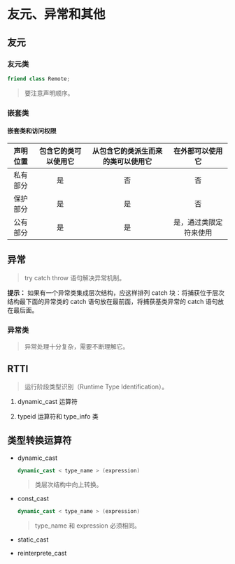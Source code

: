# 友元、异常和其他

## 友元

### 友元类

```cpp
friend class Remote;
```

> 要注意声明顺序。

### 嵌套类

#### 嵌套类和访问权限

| 声明位置 | 包含它的类可以使用它 | 从包含它的类派生而来的类可以使用它 | 在外部可以使用它 |
| :-: | :-: | :-: | :-: |
| 私有部分 | 是 | 否 | 否 |
| 保护部分 | 是 | 是 | 否 |
| 公有部分 | 是 | 是 | 是，通过类限定符来使用 |

## 异常

> try catch throw 语句解决异常机制。

**提示：** 如果有一个异常类集成层次结构，应这样排列 catch 块：将捕获位于层次结构最下面的异常类的 catch 语句放在最前面，将捕获基类异常的 catch 语句放在最后面。

### 异常类

> 异常处理十分复杂，需要不断理解它。

## RTTI

> 运行阶段类型识别（Runtime Type Identification）。

1. dynamic_cast 运算符

2. typeid 运算符和 type_info 类

## 类型转换运算符

- dynamic_cast

    ```cpp
    dynamic_cast < type_name > (expression)
    ```

    > 类层次结构中向上转换。

- const_cast

    ```cpp
    dynamic_cast < type_name > (expression)
    ```

    > type_name 和 expression 必须相同。

- static_cast

- reinterprete_cast

